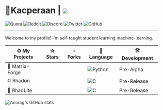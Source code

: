 # 🐤Kacperaan | ![](https://komarev.com/ghpvc/?username=kacperaan)
![Quora](https://img.shields.io/badge/Quora-%23B92B27.svg?style=for-the-badge&logo=Quora&logoColor=white)
![Reddit](https://img.shields.io/badge/Reddit-FF4500?style=for-the-badge&logo=reddit&logoColor=white)
![Discord](https://img.shields.io/badge/Discord-%235865F2.svg?style=for-the-badge&logo=discord&logoColor=white)
![Twitter](https://img.shields.io/badge/Twitter-%231DA1F2.svg?style=for-the-badge&logo=Twitter&logoColor=white)
![GitHub](https://img.shields.io/badge/github-%23121011.svg?style=for-the-badge&logo=github&logoColor=white)
___

Welcome to my profile!
I'm self-taught student learning machine-learning. 

|⚙ My Projects|✰ Stars|♆ Forks|📄 Language|🛠️ Development
|------------|-----|------|------|------|
|🤖 Matrix-Forge|||![Python](https://img.shields.io/badge/-3670A0?style=for-the-badge&logo=python&logoColor=ffdd54)|Pre-Alpha|
|⛓ Rhadon|||![C](https://img.shields.io/badge/-%2300599C.svg?style=for-the-badge&logo=c&logoColor=white)|Pre-Release|
|🔗 RhadLite|||![C](https://img.shields.io/badge/-%2300599C.svg?style=for-the-badge&logo=c&logoColor=white)|Pre-Release|

 ![Anurag's GitHub stats](https://github-readme-stats.vercel.app/api?username=kacperaan&show_icons=true&theme=dark)

